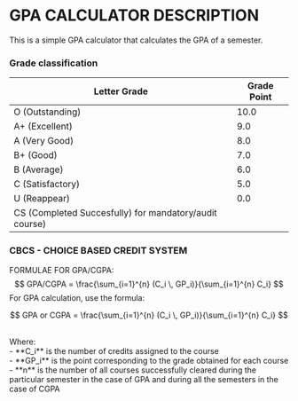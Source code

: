 # GPA CALCULATOR DESCRIPTION
This is a simple GPA calculator that calculates the GPA of a semester. <br>
### Grade classification <br>
| Letter Grade     | Grade Point |
|------------------|-------------|
| O (Outstanding)  | 10.0        |
| A+ (Excellent)   | 9.0         |
| A (Very Good)    | 8.0         |
| B+ (Good)        | 7.0         |
| B (Average)      | 6.0         |
| C (Satisfactory) | 5.0         |
| U (Reappear)     | 0.0         |
| CS (Completed Succesfully) for mandatory/audit course)|

### CBCS - CHOICE BASED CREDIT SYSTEM <br>
FORMULAE FOR GPA/CGPA:  <br>
$$
GPA/CGPA = \frac{\sum_{i=1}^{n} (C_i \, GP_i)}{\sum_{i=1}^{n} C_i}
$$
For GPA calculation, use the formula:

$$
GPA or CGPA = \frac{\sum_{i=1}^{n} (C_i \, GP_i)}{\sum_{i=1}^{n} C_i}
$$

<br>
Where: <br>
- **C_i**  is the number of credits assigned to the course <br>
- **GP_i** is the point corresponding to the grade obtained for each course  <br>
- **n**    is the number of all courses successfully cleared during the particular semester in the case of GPA and during all the semesters in the case of CGPA <br>
 
